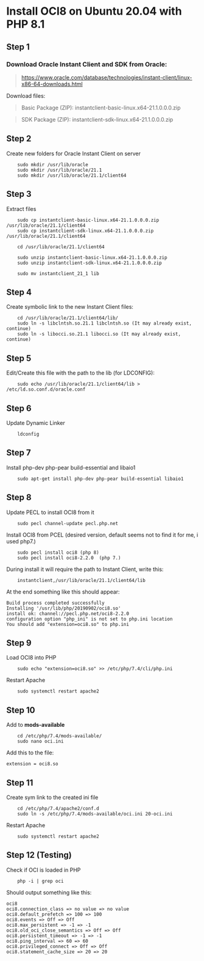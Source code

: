 # Install OCI8 on Ubuntu 20.04 with PHP 8.1

## Step 1

### Download **Oracle Instant Client** and **SDK** from Oracle:

> https://www.oracle.com/database/technologies/instant-client/linux-x86-64-downloads.html

Download files:

> Basic Package (ZIP): instantclient-basic-linux.x64-21.1.0.0.0.zip

> SDK Package (ZIP): instantclient-sdk-linux.x64-21.1.0.0.0.zip
	
	
## Step 2

Create new folders for Oracle Instant Client on server

```
    sudo mkdir /usr/lib/oracle
    sudo mkdir /usr/lib/oracle/21.1
    sudo mkdir /usr/lib/oracle/21.1/client64
```

## Step 3

Extract files

```
    sudo cp instantclient-basic-linux.x64-21.1.0.0.0.zip /usr/lib/oracle/21.1/client64
    sudo cp instantclient-sdk-linux.x64-21.1.0.0.0.zip /usr/lib/oracle/21.1/client64

    cd /usr/lib/oracle/21.1/client64

    sudo unzip instantclient-basic-linux.x64-21.1.0.0.0.zip
    sudo unzip instantclient-sdk-linux.x64-21.1.0.0.0.zip

    sudo mv instantclient_21_1 lib
```

## Step 4

Create symbolic link to the new Instant Client files:

```
    cd /usr/lib/oracle/21.1/client64/lib/    
    sudo ln -s libclntsh.so.21.1 libclntsh.so (It may already exist, continue)
    sudo ln -s libocci.so.21.1 libocci.so (It may already exist, continue)
```

## Step 5

Edit/Create this file with the path to the lib (for LDCONFIG):

```
	sudo echo /usr/lib/oracle/21.1/client64/lib > /etc/ld.so.conf.d/oracle.conf
```

## Step 6

Update Dynamic Linker

```
	ldconfig
```

## Step 7

Install php-dev php-pear build-essential and libaio1

```
	sudo apt-get install php-dev php-pear build-essential libaio1
```

## Step 8

Update PECL to install OCI8 from it

```
	sudo pecl channel-update pecl.php.net
```

Install OCI8 from PCEL (desired version, default seems not to find it for me, i used php7.)

```
    sudo pecl install oci8 (php 8)
    sudo pecl install oci8-2.2.0  (php 7.)
```

During install it will require the path to Instant Client, write this:

```
	instantclient,/usr/lib/oracle/21.1/client64/lib
```

At the end something like this should appear:

```
Build process completed successfully
Installing '/usr/lib/php/20190902/oci8.so'
install ok: channel://pecl.php.net/oci8-2.2.0
configuration option "php_ini" is not set to php.ini location
You should add "extension=oci8.so" to php.ini
```

## Step 9

Load OCI8 into PHP

```
	sudo echo "extension=oci8.so" >> /etc/php/7.4/cli/php.ini
```

Restart Apache

```
	sudo systemctl restart apache2
```

## Step 10

Add to **mods-available**

```
	cd /etc/php/7.4/mods-available/
	sudo nano oci.ini
```

Add this to the file:

```
extension = oci8.so
```

## Step 11

Create sym link to the created ini file

```
	cd /etc/php/7.4/apache2/conf.d
	sudo ln -s /etc/php/7.4/mods-available/oci.ini 20-oci.ini
```

Restart Apache

```
	sudo systemctl restart apache2
```

## Step 12 (Testing)

Check if OCI is loaded in PHP

```
	php -i | grep oci
```

Should output something like this:

```
oci8
oci8.connection_class => no value => no value
oci8.default_prefetch => 100 => 100
oci8.events => Off => Off
oci8.max_persistent => -1 => -1
oci8.old_oci_close_semantics => Off => Off
oci8.persistent_timeout => -1 => -1
oci8.ping_interval => 60 => 60
oci8.privileged_connect => Off => Off
oci8.statement_cache_size => 20 => 20
```



